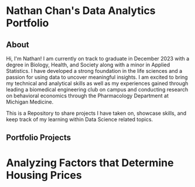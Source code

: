 # Nathan Chan's Data Analytics Portfolio
## About
Hi, I'm Nathan! I am currently on track to graduate in December 2023 with a degree in Biology, Health, and Society along with a minor in Applied Statistics. I have developed a strong foundation in the life sciences and a passion for using data to uncover meaningful insights. I am excited to bring my technical and analytical skills as well as my experiences gained through leading a biomedical engineering club on campus and conducting research on behavioral economics through the Pharmacology Department at Michigan Medicine.

This is a Repository to share projects I have taken on, showcase skills, and keep track of my learning within Data Science related topics.

## Portfolio Projects

# Analyzing Factors that Determine Housing Prices
